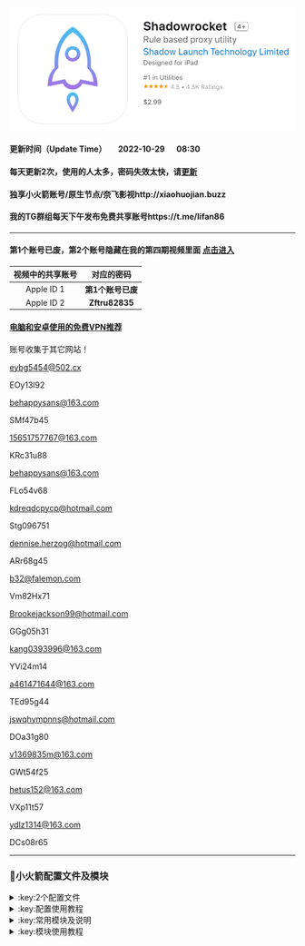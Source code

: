 ![weixin](https://github.com/raoli1986/raoli1986.github.io/blob/main/images/Shadowrocket.png)
#### 更新时间（Update Time） &#8195; 2022-10-29 &#8195; 08:30
#### 每天更新2次，使用的人太多，密码失效太快，请[更新](http://iphoneid.tk/ "悬停显示")
#### 独享小火箭账号/原生节点/奈飞影视http://xiaohuojian.buzz
#### 我的TG群组每天下午发布免费共享账号https://t.me/lifan86

---
#### 第1个账号已废，第2个账号隐藏在我的第四期视频里面  [点击进入](https://youtu.be/FN1pQVdOJcM "悬停显示")
| 视频中的共享账号| 对应的密码 |
| :----: | :----: |
| Apple ID 1 | **第1个账号已废** | 
| Apple ID 2 | **Zftru82835** | 




#### [电脑和安卓使用的免费VPN推荐](https://www.bjch110.com/?mid=3022 "悬停显示")

账号收集于其它网站！

eybg5454@502.cx

EOy13l92

behappysans@163.com

SMf47b45

15651757767@163.com

KRc31u88

behappysans@163.com

FLo54v68

kdreqdcpycp@hotmail.com

Stg096751

dennise.herzog@hotmail.com

ARr68g45

b32@falemon.com

Vm82Hx71

Brookejackson99@hotmail.com

GGg05h31

kang0393996@163.com

YVi24m14

a461471644@163.com

TEd95g44

jswqhympnns@hotmail.com

DOa31g80

v1369835m@163.com

GWt54f25

hetus152@163.com

VXp11t57

ydlz1314@163.com

DCs08r65

-------------------------------------------
### :rocket:小火箭配置文件及模块    
  
<details>
  <summary>:key:2个配置文件</summary>   
  
* #### :bell:常用分流规则，支持去广告

```https://raw.githubusercontent.com/Shu-Ji/shadowrocket-anti-ad/master/rules/sr-anti-ad.conf```

```https://raw.githubusercontent.com/deezertidal/shadowrocket-rules/main/shadowrocket_lite.conf```
</details>



<details>
  <summary>:key:配置使用教程</summary>
  
#### :point_down:打开小火箭 点击配置 点击右上角+号  
<img src="https://github.com/deezertidal/shadowrocket-rules/blob/main/IMG/1a.png" width="200px" />

#### :point_down:将[配置文件](https://raw.githubusercontent.com/deezertidal/shadowrocket-rules/main/shadowrocket_lite.conf)的链接地址复制粘贴至输入框并点击下载  
<img src="https://github.com/deezertidal/shadowrocket-rules/blob/main/IMG/2.png" width="200px" />


  #### :point_down:查看底部远程文件找到刚刚下载的链接地址——点击——使用配置。  
<img src="https://github.com/deezertidal/shadowrocket-rules/blob/main/IMG/3.png" width="200px" />
<img src="https://github.com/deezertidal/shadowrocket-rules/blob/main/IMG/4.png" width="200px" /> 

  #### :point_down:点击配置文件右侧ⓘ  
<img src="https://github.com/deezertidal/shadowrocket-rules/blob/main/IMG/5.png" width="200px" />

  #### :point_down:打开HTTPS解密   
<img src="https://github.com/deezertidal/shadowrocket-rules/blob/main/IMG/6.png" width="200px" />

  #### :point_down:生成新证书  
<img src="https://github.com/deezertidal/shadowrocket-rules/blob/main/IMG/7.png" width="200px" />
<img src="https://github.com/deezertidal/shadowrocket-rules/blob/main/IMG/8.png" width="200px" /> 

  #### :point_down:允许安装  
<img src="https://github.com/deezertidal/shadowrocket-rules/blob/main/IMG/9.png" width="200px" />
<img src="https://github.com/deezertidal/shadowrocket-rules/blob/main/IMG/10.png" width="200px" />

  #### :point_down:打开iphone设置 点击已下载的描述文件  
<img src="https://github.com/deezertidal/shadowrocket-rules/blob/main/IMG/11.png" width="200px" />

 #### :point_down:安装描述文件  
<img src="https://github.com/deezertidal/shadowrocket-rules/blob/main/IMG/12.png" width="200px" />
<img src="https://github.com/deezertidal/shadowrocket-rules/blob/main/IMG/13.png" width="200px" />
<img src="https://github.com/deezertidal/shadowrocket-rules/blob/main/IMG/14.png" width="200px" /> 
  
#### :point_down:返回设置 关于手机 拉到底部 点击证书信任设置 
<img src="https://github.com/deezertidal/shadowrocket-rules/blob/main/IMG/14.5.png" width="200px" />  
  
#### :point_down:勾选信任证书  
<img src="https://github.com/deezertidal/shadowrocket-rules/blob/main/IMG/15.png" width="200px" />
<img src="https://github.com/deezertidal/shadowrocket-rules/blob/main/IMG/16.png" width="200px" />

#### :point_down:返回小火箭 勾选确认  
<img src="https://github.com/deezertidal/shadowrocket-rules/blob/main/IMG/17.png" width="200px" />
<img src="https://github.com/deezertidal/shadowrocket-rules/blob/main/IMG/18.png" width="200px" /> 
</details>


<details>
   <summary>:key:常用模块及说明</summary>    
   
* #### :bell:小火箭模块建议搭配默认配置使用，避免冗余  

  
|:octocat:模块|:link:链接|:pushpin:说明|
|--|--|--|
|:white_check_mark:AdBlock|[:link:链接地址](https://raw.githubusercontent.com/deezertidal/shadowrocket-rules/main/modules/AdBlock.module)|整体去广告
|:white_check_mark:aloha|[:link:链接地址](https://raw.githubusercontent.com/deezertidal/shadowrocket-rules/main/modules/aloha.module)|VPN隐私浏览器
|:white_check_mark:爱美剧|[:link:链接地址](https://raw.githubusercontent.com/deezertidal/shadowrocket-rules/main/modules/amj.module)|影视app 解锁部分会员功能
|:white_check_mark:Background Eraser|[:link:链接地址](https://raw.githubusercontent.com/deezertidal/shadowrocket-rules/main/modules/aosoft.module)|抠图app
|:white_check_mark:B站 HD|[:link:链接地址](https://raw.githubusercontent.com/deezertidal/shadowrocket-rules/main/modules/bili.module)|哔哩高清解锁
|:white_check_mark:B站|[:link:链接地址](https://raw.githubusercontent.com/deezertidal/shadowrocket-rules/main/modules/biliad.module)|哔哩去广告
|:white_check_mark:波点音乐|[:link:链接地址](https://raw.githubusercontent.com/deezertidal/shadowrocket-rules/main/modules/Bodian.module)|波点音乐去广告
|:white_check_mark:BOOM|[:link:链接地址](https://raw.githubusercontent.com/deezertidal/shadowrocket-rules/main/modules/boom.module)|音乐均衡器
|:white_check_mark:boxjs|[:link:链接地址](https://raw.githubusercontent.com/deezertidal/shadowrocket-rules/main/modules/boxjs.sgmodule)|含签到脚本
|:white_check_mark:彩云天气|[:link:链接地址](https://raw.githubusercontent.com/deezertidal/shadowrocket-rules/main/modules/caiyun.module)|彩云天气SVIP
|:white_check_mark:计算器HD|[:link:链接地址](https://raw.githubusercontent.com/deezertidal/shadowrocket-rules/main/modules/calculator.module)|计算器HD会员
|:white_check_mark:扫描全能王|[:link:链接地址](https://raw.githubusercontent.com/deezertidal/shadowrocket-rules/main/modules/camscanner.sgmodule)|扫描全能王会员
|:white_check_mark:emby|[:link:链接地址](https://raw.githubusercontent.com/deezertidal/shadowrocket-rules/main/modules/emby.sgmodule)|Emby解锁
|:white_check_mark:番茄小说|[:link:链接地址](https://raw.githubusercontent.com/deezertidal/shadowrocket-rules/main/modules/fanqie.module)|番茄小说去广告
|:white_check_mark:酷我音乐|[:link:链接地址](https://raw.githubusercontent.com/I-am-R-E/Functional-Store-Hub/Master/KuWoMusic/KuWoMusic.Shadowrocket.module)|解锁超级VIP
|:white_check_mark:lightroom|[:link:链接地址](https://raw.githubusercontent.com/deezertidal/shadowrocket-rules/main/modules/lightroom.module)|照片编辑
|:white_check_mark:meistertask|[:link:链接地址](https://raw.githubusercontent.com/deezertidal/shadowrocket-rules/main/modules/meistertask.module)|任务管理
|:white_check_mark:美图秀秀|[:link:链接地址](https://raw.githubusercontent.com/deezertidal/shadowrocket-rules/main/modules/meituxx.module)|美图秀秀解锁会员
|:white_check_mark:漫画台|[:link:链接地址](https://raw.githubusercontent.com/deezertidal/shadowrocket-rules/main/modules/mht.module)|小程序解锁
|:white_check_mark:netflix_rating|[:link:链接地址](https://raw.githubusercontent.com/deezertidal/shadowrocket-rules/main/modules/netflix_rating.sgmodule)|奈飞显示豆瓣评分
|:white_check_mark:nicegram|[:link:链接地址](https://raw.githubusercontent.com/deezertidal/shadowrocket-rules/main/modules/nicegram.module)|nicegram会员解锁
|:white_check_mark:photoshop Express|[:link:链接地址](https://raw.githubusercontent.com/deezertidal/shadowrocket-rules/main/modules/photoshop.module)|PS
|:white_check_mark:polarr|[:link:链接地址](https://raw.githubusercontent.com/deezertidal/shadowrocket-rules/main/modules/polarr.module)|照片编辑
|:white_check_mark:皮皮虾|[:link:链接地址](https://raw.githubusercontent.com/deezertidal/shadowrocket-rules/main/modules/ppx.module)|皮皮虾去广告
|:white_check_mark:七猫小说|[:link:链接地址](https://raw.githubusercontent.com/deezertidal/shadowrocket-rules/main/modules/qmxs.module)|七猫小说解锁
|:white_check_mark:Qsearch|[:link:链接地址](https://raw.githubusercontent.com/deezertidal/shadowrocket-rules/main/modules/Qsearch.sgmodule)|多功能搜索，使用方法见模块说明
|:white_check_mark:人人视频|[:link:链接地址](https://raw.githubusercontent.com/deezertidal/shadowrocket-rules/main/modules/rrsp.module)|人人视频/多多视频去广告
|:white_check_mark:shadowlinkVPN|[:link:链接地址](https://raw.githubusercontent.com/deezertidal/shadowrocket-rules/main/modules/shadowlinkVPN.module)|解锁VIP节点
|:white_check_mark:soundcloud|[:link:链接地址](https://raw.githubusercontent.com/deezertidal/shadowrocket-rules/main/modules/soundcloud.module)|解锁soundcloud Go+
|:white_check_mark:spotify|[:link:链接地址](https://raw.githubusercontent.com/deezertidal/shadowrocket-rules/main/modules/spotifyVIP.module)|spotify 部分解锁设置超高音质
|:white_check_mark:substore|[:link:链接地址](https://raw.githubusercontent.com/deezertidal/shadowrocket-rules/main/modules/substore.sgmodule)|订阅节点过滤/整合/修改/同步
|:white_check_mark:迅雷|[:link:链接地址](https://raw.githubusercontent.com/deezertidal/shadowrocket-rules/main/modules/thunder.module)|迅雷会员
|:white_check_mark:vista看天下|[:link:链接地址](https://raw.githubusercontent.com/deezertidal/shadowrocket-rules/main/modules/vista.module)|vista看天下会员
|:white_check_mark:微信公众号去广告|[:link:链接地址](https://raw.githubusercontent.com/deezertidal/shadowrocket-rules/main/modules/wechatad.module)|微信公众号去广告
|:white_check_mark:微博去广告|[:link:链接地址](https://raw.githubusercontent.com/deezertidal/shadowrocket-rules/main/modules/weiboad.module)|微博去广告
|:white_check_mark:网易蜗牛读书|[:link:链接地址](https://raw.githubusercontent.com/deezertidal/shadowrocket-rules/main/modules/wnds.module)|蜗牛读书解锁
|:white_check_mark:WPS|[:link:链接地址](https://raw.githubusercontent.com/deezertidal/shadowrocket-rules/main/modules/WPS.module)|wps解锁会员
|:white_check_mark:小影|[:link:链接地址](https://raw.githubusercontent.com/deezertidal/shadowrocket-rules/main/modules/xiaoying.module)|小影解锁
|:white_check_mark:喜马拉雅去广告|[:link:链接地址](https://raw.githubusercontent.com/deezertidal/shadowrocket-rules/main/modules/xmlyad.module)|喜马拉雅去广告
|:white_check_mark:有道云笔记|[:link:链接地址](https://raw.githubusercontent.com/deezertidal/shadowrocket-rules/main/modules/ydybj.module)|有道云笔记解锁
|:white_check_mark:youtube去广告|[:link:链接地址](https://raw.githubusercontent.com/Infatuation-Fei/rule/main/Shadowrocket/Module/YouTubeAds.sgmodule)|支持最新版
|:white_check_mark:语文趣配音|[:link:链接地址](https://raw.githubusercontent.com/deezertidal/shadowrocket-rules/main/modules/ywqpy.module)|配音类
|:white_check_mark:知乎去广告|[:link:链接地址](https://raw.githubusercontent.com/deezertidal/shadowrocket-rules/main/modules/ZhihuBlock.sgmodule)|知乎去广告
|:white_check_mark:知乎优化|[:link:链接地址](https://raw.githubusercontent.com/deezertidal/shadowrocket-rules/main/modules/ZhihuOpt.sgmodule)|知乎优化
|:white_check_mark:Spotify歌词翻译|[:link:链接地址](https://raw.githubusercontent.com/deezertidal/shadowrocket-rules/main/modules/spotify_lyric.module)|需申请百度翻译API 教程在模块内
|:white_check_mark:搜图神器|[:link:链接地址](https://raw.githubusercontent.com/deezertidal/shadowrocket-rules/main/modules/stsq.module)|解锁VIP功能
|:white_check_mark:彩云天气通知任务|[:link:链接地址](https://raw.githubusercontent.com/deezertidal/shadowrocket-rules/main/modules/caiyun_cron.module)|天气通知，需搭配BOXJS使用
|:white_check_mark:Calm解锁|[:link:链接地址](https://raw.githubusercontent.com/deezertidal/shadowrocket-rules/main/modules/calm.module)|健康类
|:white_check_mark:HTTPS抓包|[:link:链接地址](https://raw.githubusercontent.com/deezertidal/shadowrocket-rules/main/modules/https.module)|抓包工具
|:white_check_mark:微博lite去广告|[:link:链接地址](https://raw.githubusercontent.com/deezertidal/shadowrocket-rules/main/modules/weibolitead.module)|微博轻享版去广告
|:white_check_mark:Fileball|[:link:链接地址](https://raw.githubusercontent.com/deezertidal/shadowrocket-rules/main/modules/fileball.module)|文件管理
|:white_check_mark:1blocker|[:link:链接地址](https://raw.githubusercontent.com/deezertidal/shadowrocket-rules/main/modules/1blocker.module)|浏览器广告屏蔽
|:white_check_mark:人民日报去广告|[:link:链接地址](https://raw.githubusercontent.com/deezertidal/shadowrocket-rules/main/modules/rmrb.module)|人民日报
|:white_check_mark:爱企查|[:link:链接地址](https://raw.githubusercontent.com/deezertidal/shadowrocket-rules/main/modules/aqc.module)|爱企查


* 如无必要 请勿更新App
</details>




 <details>
  <summary>:key:模块使用教程</summary>

### :point_down:打开小火箭——点击配置——进入模块  
![Image text](https://github.com/deezertidal/shadowrocket-rules/blob/main/IMG/1sg.png)  
### :point_down:点击右上角“+”号——将模块链接地址复制粘贴至输入框——下载  
![Image text](https://github.com/deezertidal/shadowrocket-rules/blob/main/IMG/2sg.png)  
![Image text](https://github.com/deezertidal/shadowrocket-rules/blob/main/IMG/3sg.png)  
<br>
<br>
</details>



